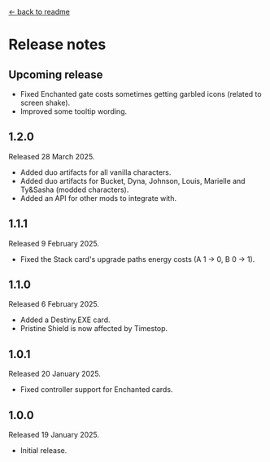 [← back to readme](README.md)

# Release notes

## Upcoming release

* Fixed Enchanted gate costs sometimes getting garbled icons (related to screen shake).
* Improved some tooltip wording.

## 1.2.0
Released 28 March 2025.

* Added duo artifacts for all vanilla characters.
* Added duo artifacts for Bucket, Dyna, Johnson, Louis, Marielle and Ty&Sasha (modded characters).
* Added an API for other mods to integrate with.

## 1.1.1
Released 9 February 2025.

* Fixed the Stack card's upgrade paths energy costs (A 1 -> 0, B 0 -> 1).

## 1.1.0
Released 6 February 2025.

* Added a Destiny.EXE card.
* Pristine Shield is now affected by Timestop.

## 1.0.1
Released 20 January 2025.

* Fixed controller support for Enchanted cards.

## 1.0.0
Released 19 January 2025.

* Initial release.